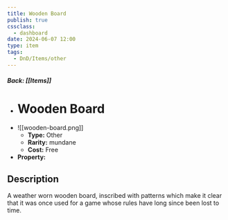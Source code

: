 ```yaml
---
title: Wooden Board
publish: true
cssclass:
  - dashboard
date: 2024-06-07 12:00
type: item
tags:
  - DnD/Items/other
---
```


##### Back: [[Items]]

- # Wooden Board
- ![[wooden-board.png]]
    - **Type:** Other
    - **Rarity:** mundane
    - **Cost:** Free
- **Property:** 



## Description 

A weather worn wooden board, inscribed with patterns which make it clear that it was once used for a game whose rules have long since been lost to time.
